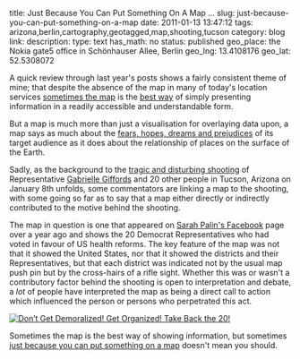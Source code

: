 title: Just Because You Can Put Something On A Map ...
slug: just-because-you-can-put-something-on-a-map
date: 2011-01-13 13:47:12
tags: arizona,berlin,cartography,geotagged,map,shooting,tucson
category: blog
link: 
description: 
type: text
has_math: no
status: published
geo_place: the Nokia gate5 office in Schönhauser Allee, Berlin
geo_lng: 13.4108176
geo_lat: 52.5308072

A quick review through last year's posts shows a fairly consistent theme of mine; that despite the absence of the map in many of today's location services [sometimes the map](/2010/12/14/the-geography-of-talking/ "/2010/12/14/the-geography-of-talking/") is the [best way](/2010/09/15/wheres-the-map-heres-the-map/ "/2010/09/15/wheres-the-map-heres-the-map/") of simply presenting information in a readily accessible and understandable form.

But a map is much more than just a visualisation for overlaying data upon, a map says as much about the [fears, hopes, dreams and prejudices](/2010/05/13/curiously-cartographic-creations-1-the-tourist-tube-map/) of its target audience as it does about the relationship of places on the surface of the Earth.

<!-- TEASER_END -->

Sadly, as the background to the [tragic and disturbing shooting](https://en.wikipedia.org/wiki/2011_Tucson_shooting "https://en.wikipedia.org/wiki/2011_Tucson_shooting") of Representative [Gabrielle Giffords](https://en.wikipedia.org/wiki/Gabrielle_Giffords "https://en.wikipedia.org/wiki/Gabrielle_Giffords") and 20 other people in Tucson, Arizona on January 8th unfolds, some commentators are linking a map to the shooting, with some going so far as to say that a map either directly or indirectly contributed to the motive behind the shooting.

The map in question is one that appeared on [Sarah Palin's Facebook](https://www.facebook.com/notes/sarah-palin/dont-get-demoralized-get-organized-take-back-the-20/373854973434 "https://www.facebook.com/notes/sarah-palin/dont-get-demoralized-get-organized-take-back-the-20/373854973434") page over a year ago and shows the 20 Democrat Representatives who had voted in favour of US health reforms. The key feature of the map was not that it showed the United States, nor that it showed the districts and their Representatives, but that each district was indicated not by the usual map push pin but by the cross-hairs of a rifle sight. Whether this was or wasn't a contributory factor behind the shooting is open to interpretation and debate, a *lot* of people have interpreted the map as being a direct call to action which influenced the person or persons who perpetrated this act.

[![Don’t Get Demoralized! Get Organized! Take Back the 20!](/wp-content/uploads/2011/01/SarahPacMap.jpg "SarahPacMap")](/wp-content/uploads/2011/01/SarahPacMap.jpg "Don’t Get Demoralized! Get Organized! Take Back the 20!")

Sometimes the map is the best way of showing information, but sometimes [just because you can put something on a map](https://knowwhereconsulting.co.uk/just-because-you-can-put-something-on-a-map/ "https://knowwhereconsulting.co.uk/just-because-you-can-put-something-on-a-map/") doesn't mean you should.





